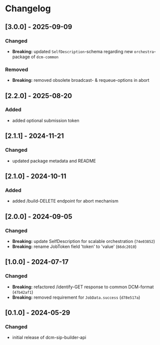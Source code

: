 # Changelog

## [3.0.0] - 2025-09-09

### Changed

- **Breaking:** updated `SelfDescription`-schema regarding new `orchestra`-package of `dcm-common`

### Removed

- **Breaking:** removed obsolete broadcast- & requeue-options in abort

## [2.2.0] - 2025-08-20

### Added

- added optional submission token

## [2.1.1] - 2024-11-21

### Changed

- updated package metadata and README

## [2.1.0] - 2024-10-11

### Added

- added /build-DELETE endpoint for abort mechanism

## [2.0.0] - 2024-09-05

### Changed

- **Breaking:** update SelfDescription for scalable orchestration (`74e03852`)
- **Breaking:** rename JobToken field 'token' to 'value' (`66dc2010`)

## [1.0.0] - 2024-07-17

### Changed

- **Breaking:** refactored /identify-GET response to common DCM-format (`47b42af1`)
- **Breaking:** removed requirement for `JobData.success` (`d78e517a`)

## [0.1.0] - 2024-05-29

### Changed

- initial release of dcm-sip-builder-api
